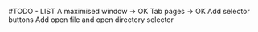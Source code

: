 #TODO - LIST
A maximised window -> OK
Tab pages -> OK
Add selector buttons
Add open file and open directory selector
